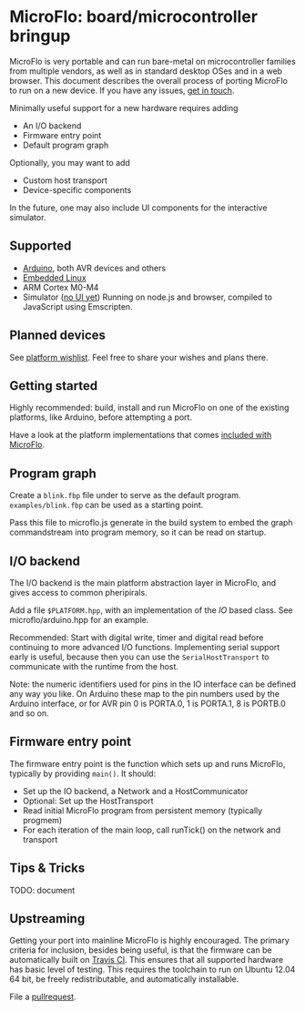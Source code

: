 
MicroFlo: board/microcontroller bringup
=================================

MicroFlo is very portable and can run bare-metal on microcontroller
families from multiple vendors, as well as in standard desktop OSes and in a web browser.
This document describes the overall process of porting MicroFlo to run on a new device.
If you have any issues, [get in touch](../README.md#contact).

Minimally useful support for a new hardware requires adding
* An I/O backend
* Firmware entry point
* Default program graph

Optionally, you may want to add
* Custom host transport
* Device-specific components

In the future, one may also include UI components for the interactive simulator.

Supported
----------------

* [Arduino](./arduino-getstarted.md), both AVR devices and others
* [Embedded Linux](./linux-getstarted.md)
* ARM Cortex M0-M4
* Simulator ([no UI yet](https://github.com/jonnor/microflo/issues/9))
Running on node.js and browser, compiled to JavaScript using Emscripten.

Planned devices
----------------
See [platform wishlist](https://github.com/jonnor/microflo/issues/24).
Feel free to share your wishes and plans there.


Getting started
---------------
Highly recommended: build, install and run MicroFlo on one of the existing
platforms, like Arduino, before attempting a port.

Have a look at the platform implementations that comes [included with MicroFlo](../microflo).

Program graph
-------------------
Create a `blink.fbp` file under to serve as the default program.
`examples/blink.fbp` can be used as a starting point.

Pass this file to microflo.js generate in the build system to embed the graph commandstream
into program memory, so it can be read on startup.

I/O backend
------------
The I/O backend is the main platform abstraction layer in MicroFlo, and gives
access to common pheripirals.

Add a file `$PLATFORM.hpp`, with an implementation of the *IO* based class.
See microflo/arduino.hpp for an example.

Recommended: Start with digital write, timer and digital read before continuing
to more advanced I/O functions. Implementing serial support early is useful, because
then you can use the `SerialHostTransport` to communicate with the runtime from the host.

Note: the numeric identifiers used for pins in the IO interface can be defined any way
you like. On Arduino these map to the pin numbers used by the Arduino interface, or for
AVR pin 0 is PORTA.0, 1 is PORTA.1, 8 is PORTB.0 and so on.

Firmware entry point
---------------
The firmware entry point is the function which sets up and runs MicroFlo, typically by providing `main()`.
It should:

* Set up the IO backend, a Network and a HostCommunicator
* Optional: Set up the HostTransport
* Read initial MicroFlo program from persistent memory (typically progmem)
* For each iteration of the main loop, call runTick() on the network and transport

Tips & Tricks
-------------

TODO: document

Upstreaming
------------
Getting your port into mainline MicroFlo is highly encouraged.
The primary criteria for inclusion, besides being useful, is that the firmware can be automatically
built on [Travis CI](http://travis-ci.org). This ensures that all supported hardware has basic level of testing.
This requires the toolchain to run on Ubuntu 12.04 64 bit, be freely redistributable, and automatically installable.

File a [pullrequest](https://github.com/jonnor/microflo/pulls).

